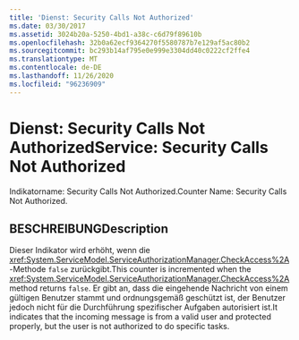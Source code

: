 ```yaml
---
title: 'Dienst: Security Calls Not Authorized'
ms.date: 03/30/2017
ms.assetid: 3024b20a-5250-4bd1-a38c-c6d79f89610b
ms.openlocfilehash: 32b0a62ecf9364270f5580787b7e129af5ac80b2
ms.sourcegitcommit: bc293b14af795e0e999e3304dd40c0222cf2ffe4
ms.translationtype: MT
ms.contentlocale: de-DE
ms.lasthandoff: 11/26/2020
ms.locfileid: "96236909"
---
```

# <a name="service-security-calls-not-authorized"></a><span data-ttu-id="c2097-102">Dienst: Security Calls Not Authorized</span><span class="sxs-lookup"><span data-stu-id="c2097-102">Service: Security Calls Not Authorized</span></span>

<span data-ttu-id="c2097-103">Indikatorname: Security Calls Not Authorized.</span><span class="sxs-lookup"><span data-stu-id="c2097-103">Counter Name: Security Calls Not Authorized.</span></span>  
  
## <a name="description"></a><span data-ttu-id="c2097-104">BESCHREIBUNG</span><span class="sxs-lookup"><span data-stu-id="c2097-104">Description</span></span>  

 <span data-ttu-id="c2097-105">Dieser Indikator wird erhöht, wenn die <xref:System.ServiceModel.ServiceAuthorizationManager.CheckAccess%2A>-Methode `false` zurückgibt.</span><span class="sxs-lookup"><span data-stu-id="c2097-105">This counter is incremented when the <xref:System.ServiceModel.ServiceAuthorizationManager.CheckAccess%2A> method returns `false`.</span></span> <span data-ttu-id="c2097-106">Er gibt an, dass die eingehende Nachricht von einem gültigen Benutzer stammt und ordnungsgemäß geschützt ist, der Benutzer jedoch nicht für die Durchführung spezifischer Aufgaben autorisiert ist.</span><span class="sxs-lookup"><span data-stu-id="c2097-106">It indicates that the incoming message is from a valid user and protected properly, but the user is not authorized to do specific tasks.</span></span>
